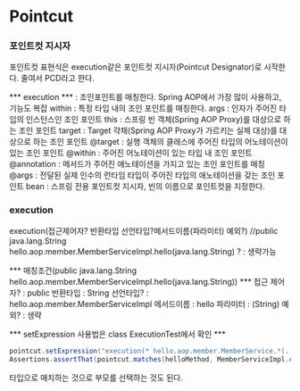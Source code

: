 # Pointcut

### 포인트컷 지시자
포인트컷 표현식은 execution같은 포인트컷 지시자(Pointcut Designator)로 시작한다.
줄여서 PCD라고 한다.

*** execution ***   : 조인포인트를 매칭한다. Spring AOP에서 가장 많이 사용하고, 기능도 복잡
within      : 특정 타입 내의 조인 포인트를 매칭한다.
args        : 인자가 주어진 타입의 인스턴스인 조인 포인트
this        : 스프링 빈 객체(Spring AOP Proxy)를 대상으로 하는 조인 포인트
target      : Target 갹채(Spring AOP Proxy가 가르키는 실제 대상)를 대상으로 하는 조인 포인트
@target     : 실행 객체의 클래스에 주어진 타입의 어노테이션이 있는 조인 포인트
@within     : 주어진 어노테이션이 있는 타입 내 조인 포인트
@annotation : 메서드가 주어진 애노테이션을 가지고 있는 조인 포인트를 매칭
@args       : 전달된 실제 인수의 런타임 타입이 주어진 타입의 애노테이션을 갖는 조인 포인트
bean        : 스프링 전용 포인트컷 지시자, 빈의 이름으로 포인트컷을 지정한다.

### execution
execution(접근제어자? 반환타입 선언타입?메서드이름(파라미터) 예외?)
//public java.lang.String hello.aop.member.MemberServiceImpl.hello(java.lang.String)
? : 생략가능

*** 매칭조건(public java.lang.String hello.aop.member.MemberServiceImpl.hello(java.lang.String)) ***
접근 제어자? : public
반환타입     : String
선언타입?    : hello.aop.member.MemberServiceImpl
메서드이름   : hello
파라미터     : (String)
예외?        : 생략

*** setExpression 사용법은 class ExecutionTest에서 확인 ***
```java
pointcut.setExpression("execution(* hello.aop.member.MemberService.*(..))");
Assertions.assertThat(pointcut.matches(helloMethod, MemberServiceImpl.class)).isTrue();
```
타입으로 매치하는 것으로 부모를 선택하는 것도 된다.














